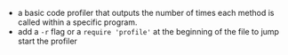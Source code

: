 * a basic code profiler that outputs the number of times each method is called within a specific program.
* add a `-r` flag or a `require 'profile'` at the beginning of the file to jump start the profiler
